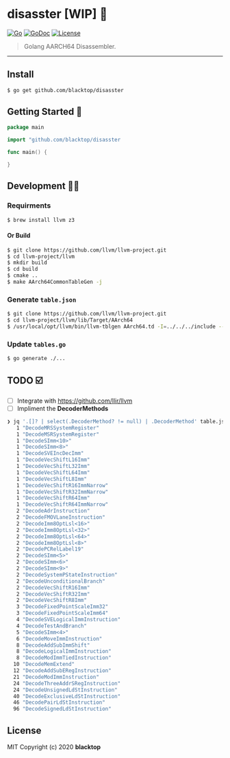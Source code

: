 # disasster [WIP] 🚧

[![Go](https://github.com/blacktop/disasster/workflows/Go/badge.svg)](https://github.com/blacktop/disasster/actions) [![GoDoc](https://godoc.org/github.com/blacktop/disasster?status.svg)](https://pkg.go.dev/github.com/blacktop/disasster) [![License](http://img.shields.io/:license-mit-blue.svg)](http://doge.mit-license.org)

> Golang AARCH64 Disassembler.

---

## Install

```bash
$ go get github.com/blacktop/disasster
```

## Getting Started 🚀

```go
package main

import "github.com/blacktop/disasster

func main() {

}
```

## Development 👩‍💻

### Requirments

```bash
$ brew install llvm z3
```

#### Or Build

```bash
$ git clone https://github.com/llvm/llvm-project.git
$ cd llvm-project/llvm
$ mkdir build
$ cd build
$ cmake ..
$ make AArch64CommonTableGen -j
```

### Generate `table.json`

```bash
$ git clone https://github.com/llvm/llvm-project.git
$ cd llvm-project/llvm/lib/Target/AArch64
$ /usr/local/opt/llvm/bin/llvm-tblgen AArch64.td -I=../../../include --dump-json > out.json
```

### Update `tables.go`

```bash
$ go generate ./...
```

## TODO ☑️

- [ ] Integrate with <https://github.com/llir/llvm>
- [ ] Impliment the **DecoderMethods**

```bash
❯ jq '.[]? | select(.DecoderMethod? != null) | .DecoderMethod' table.json | sort -n | uniq -c | sort
   1 "DecodeMRSSystemRegister"
   1 "DecodeMSRSystemRegister"
   1 "DecodeSImm<10>"
   1 "DecodeSImm<8>"
   1 "DecodeSVEIncDecImm"
   1 "DecodeVecShiftL16Imm"
   1 "DecodeVecShiftL32Imm"
   1 "DecodeVecShiftL64Imm"
   1 "DecodeVecShiftL8Imm"
   1 "DecodeVecShiftR16ImmNarrow"
   1 "DecodeVecShiftR32ImmNarrow"
   1 "DecodeVecShiftR64Imm"
   1 "DecodeVecShiftR64ImmNarrow"
   2 "DecodeAdrInstruction"
   2 "DecodeFMOVLaneInstruction"
   2 "DecodeImm8OptLsl<16>"
   2 "DecodeImm8OptLsl<32>"
   2 "DecodeImm8OptLsl<64>"
   2 "DecodeImm8OptLsl<8>"
   2 "DecodePCRelLabel19"
   2 "DecodeSImm<5>"
   2 "DecodeSImm<6>"
   2 "DecodeSImm<9>"
   2 "DecodeSystemPStateInstruction"
   2 "DecodeUnconditionalBranch"
   2 "DecodeVecShiftR16Imm"
   2 "DecodeVecShiftR32Imm"
   2 "DecodeVecShiftR8Imm"
   3 "DecodeFixedPointScaleImm32"
   3 "DecodeFixedPointScaleImm64"
   4 "DecodeSVELogicalImmInstruction"
   4 "DecodeTestAndBranch"
   5 "DecodeSImm<4>"
   6 "DecodeMoveImmInstruction"
   8 "DecodeAddSubImmShift"
   8 "DecodeLogicalImmInstruction"
   8 "DecodeModImmTiedInstruction"
  10 "DecodeMemExtend"
  12 "DecodeAddSubERegInstruction"
  21 "DecodeModImmInstruction"
  24 "DecodeThreeAddrSRegInstruction"
  24 "DecodeUnsignedLdStInstruction"
  40 "DecodeExclusiveLdStInstruction"
  46 "DecodePairLdStInstruction"
  96 "DecodeSignedLdStInstruction"
```

## License

MIT Copyright (c) 2020 **blacktop**